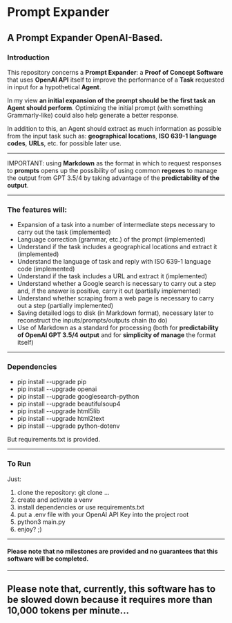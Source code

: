 # Prompt Expander

## A Prompt Expander OpenAI-Based.

### Introduction
This repository concerns a **Prompt Expander**: a **Proof of Concept Software** that uses **OpenAI API** itself to improve the performance of a **Task** requested in input for a hypothetical **Agent**.

In my view **an initial expansion of the prompt should be the first task an Agent should perform**. Optimizing the initial prompt (with something Grammarly-like) could also help generate a better response.

In addition to this, an Agent should extract as much information as possible from the input task such as: **geographical locations**, **ISO 639-1 language codes**, **URLs**, etc. for possible later use.

---

IMPORTANT: using **Markdown** as the format in which to request responses to **prompts** opens up the possibility of using common **regexes** to manage the output from GPT 3.5/4 by taking advantage of the **predictability of the output**.

---

### The features will:
- Expansion of a task into a number of intermediate steps necessary to carry out the task (implemented)
- Language correction (grammar, etc.) of the prompt (implemented)
- Understand if the task includes a geographical locations and extract it (implemented)
- Understand the language of task and reply with ISO 639-1 language code (implemented)
- Understand if the task includes a URL and extract it (implemented)
- Understand whether a Google search is necessary to carry out a step and, if the answer is positive, carry it out (partially implemented)
- Understand whether scraping from a web page is necessary to carry out a step (partially implemented)
- Saving detailed logs to disk (in Markdown format), necessary later to reconstruct the inputs/prompts/outputs chain (to do)
- Use of Markdown as a standard for processing (both for **predictability of OpenAI GPT 3.5/4 output** and for **simplicity of manage** the format itself)

---

### Dependencies
- pip install --upgrade pip
- pip install --upgrade openai
- pip install --upgrade googlesearch-python
- pip install --upgrade beautifulsoup4
- pip install --upgrade html5lib
- pip install --upgrade html2text
- pip install --upgrade python-dotenv

But requirements.txt is provided.

---

### To Run
Just:
1) clone the repository: git clone ...
2) create and activate a venv
3) install dependencies or use requirements.txt
4) put a .env file with your OpenAI API Key into the project root
5) python3 main.py
6) enjoy? ;)

---

#### Please note that no milestones are provided and no guarantees that this software will be completed.

---

## Please note that, currently, this software has to be slowed down because it requires more than 10,000 tokens per minute...
